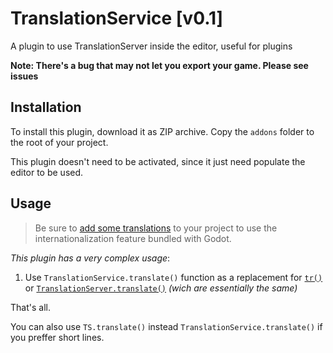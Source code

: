 # TranslationService [v0.1]
A plugin to use TranslationServer inside the editor, useful for plugins

**Note: There's a bug that may not let you export your game. Please see issues**

## Installation
To install this plugin, download it as ZIP archive. Copy the `addons` folder to the root of your project.

This plugin doesn't need to be activated, since it just need populate the editor to be used. 

## Usage
> Be sure to [add some translations](https://docs.godotengine.org/en/stable/tutorials/i18n/internationalizing_games.html) to your project to use the internationalization feature bundled with Godot.

_This plugin has a very complex usage_:
1. Use `TranslationService.translate()` function as a replacement for [`tr()`](https://docs.godotengine.org/en/stable/classes/class_object.html#class-object-method-tr) or [`TranslationServer.translate()`](https://docs.godotengine.org/en/stable/classes/class_translationserver.html#class-translationserver-method-translate) _(wich are essentially the same)_

That's all.

You can also use  `TS.translate()` instead `TranslationService.translate()` if you preffer short lines.

